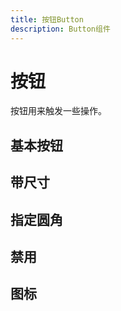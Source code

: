 ```yaml
---
title: 按钮Button
description: Button组件
---
```


# 按钮

按钮用来触发一些操作。


## 基本按钮

<preview path="../previews/button/basic.vue" title="基础" description="按钮的 type 分别为 default、primary、info、success、warning 和 danger。"></preview>
<preview path="../previews/button/basicWithPlain.vue" title="基础" description="带有plain属性的基础按钮"></preview>

## 带尺寸

<preview path="../previews/button/size.vue" title="尺寸" description="按钮的 size 分别为 large 和 small"></preview>

## 指定圆角

<preview path="../previews/button/circle.vue" title="圆角" description="圆角包括plain、round和circle"></preview>

## 禁用

<preview path="../previews/button/disabled.vue" title="禁用" description="被禁用的按钮"></preview>

## 图标

<preview path="../previews/button/icon.vue" title="图标" description="带有图标的按钮"></preview>
